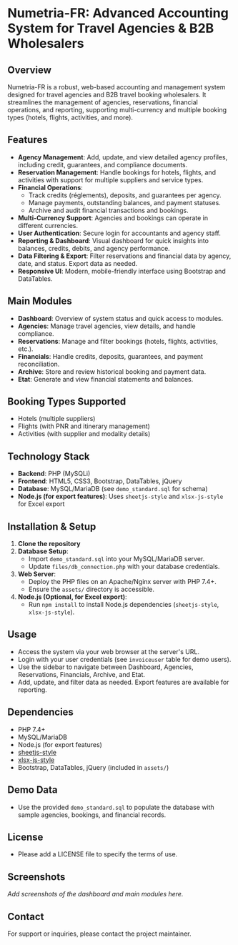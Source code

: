 # Numetria-FR: Advanced Accounting System for Travel Agencies & B2B Wholesalers

## Overview
Numetria-FR is a robust, web-based accounting and management system designed for travel agencies and B2B travel booking wholesalers. It streamlines the management of agencies, reservations, financial operations, and reporting, supporting multi-currency and multiple booking types (hotels, flights, activities, and more).

## Features
- **Agency Management**: Add, update, and view detailed agency profiles, including credit, guarantees, and compliance documents.
- **Reservation Management**: Handle bookings for hotels, flights, and activities with support for multiple suppliers and service types.
- **Financial Operations**:
  - Track credits (réglements), deposits, and guarantees per agency.
  - Manage payments, outstanding balances, and payment statuses.
  - Archive and audit financial transactions and bookings.
- **Multi-Currency Support**: Agencies and bookings can operate in different currencies.
- **User Authentication**: Secure login for accountants and agency staff.
- **Reporting & Dashboard**: Visual dashboard for quick insights into balances, credits, debits, and agency performance.
- **Data Filtering & Export**: Filter reservations and financial data by agency, date, and status. Export data as needed.
- **Responsive UI**: Modern, mobile-friendly interface using Bootstrap and DataTables.

## Main Modules
- **Dashboard**: Overview of system status and quick access to modules.
- **Agencies**: Manage travel agencies, view details, and handle compliance.
- **Reservations**: Manage and filter bookings (hotels, flights, activities, etc.).
- **Financials**: Handle credits, deposits, guarantees, and payment reconciliation.
- **Archive**: Store and review historical booking and payment data.
- **Etat**: Generate and view financial statements and balances.

## Booking Types Supported
- Hotels (multiple suppliers)
- Flights (with PNR and itinerary management)
- Activities (with supplier and modality details)

## Technology Stack
- **Backend**: PHP (MySQLi)
- **Frontend**: HTML5, CSS3, Bootstrap, DataTables, jQuery
- **Database**: MySQL/MariaDB (see `demo_standard.sql` for schema)
- **Node.js (for export features)**: Uses `sheetjs-style` and `xlsx-js-style` for Excel export

## Installation & Setup
1. **Clone the repository**
2. **Database Setup**:
   - Import `demo_standard.sql` into your MySQL/MariaDB server.
   - Update `files/db_connection.php` with your database credentials.
3. **Web Server**:
   - Deploy the PHP files on an Apache/Nginx server with PHP 7.4+.
   - Ensure the `assets/` directory is accessible.
4. **Node.js (Optional, for Excel export)**:
   - Run `npm install` to install Node.js dependencies (`sheetjs-style`, `xlsx-js-style`).

## Usage
- Access the system via your web browser at the server's URL.
- Login with your user credentials (see `invoiceuser` table for demo users).
- Use the sidebar to navigate between Dashboard, Agencies, Reservations, Financials, Archive, and Etat.
- Add, update, and filter data as needed. Export features are available for reporting.

## Dependencies
- PHP 7.4+
- MySQL/MariaDB
- Node.js (for export features)
- [sheetjs-style](https://www.npmjs.com/package/sheetjs-style)
- [xlsx-js-style](https://www.npmjs.com/package/xlsx-js-style)
- Bootstrap, DataTables, jQuery (included in `assets/`)

## Demo Data
- Use the provided `demo_standard.sql` to populate the database with sample agencies, bookings, and financial records.

## License
- Please add a LICENSE file to specify the terms of use.

## Screenshots
_Add screenshots of the dashboard and main modules here._

## Contact
For support or inquiries, please contact the project maintainer. 
